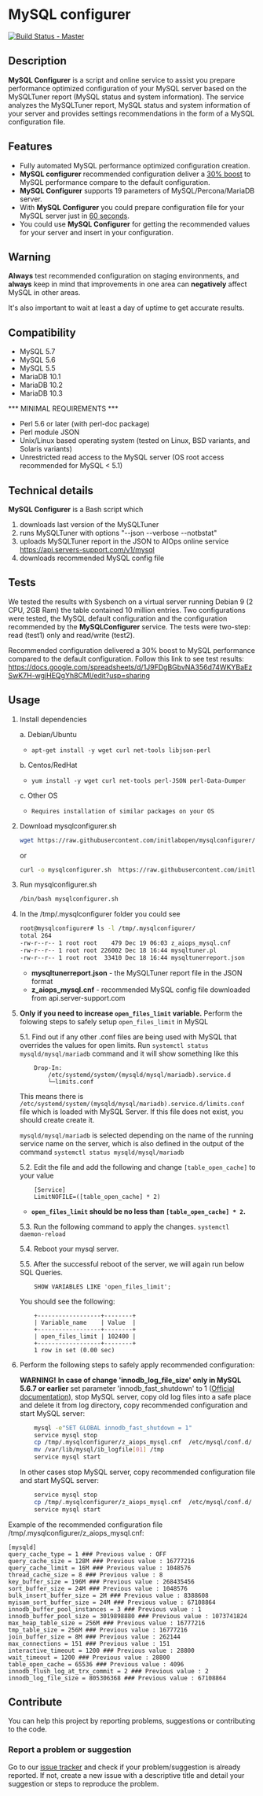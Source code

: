 # MySQL configurer

[![Build Status - Master](https://travis-ci.com/initlabopen/mysqlconfigurer.svg?branch=master)](https://travis-ci.com/initlabopen/mysqlconfigurer)

## Description
**MySQL Configurer** is a script and online service to assist you prepare performance optimized configuration of your MySQL server based on the MySQLTuner report (MySQL status and system information). The service analyzes the MySQLTuner report, MySQL status and system information of your server and provides settings recommendations in the form of a MySQL configuration file.

## Features
- Fully automated MySQL performance optimized configuration creation. 
- **MySQL configurer** recommended configuration deliver a [30% boost](#Tests) to MySQL performance compare to the default configuration.
- **MySQL Configurer** supports 19 parameters of MySQL/Percona/MariaDB server.
- With **MySQL Configurer** you could prepare configuration file for your MySQL server just in [60 seconds](https://youtu.be/QluJpSl6dGk).
- You could use **MySQL Configurer** for getting the recommended values for your server and insert in your configuration.

## Warning
**Always** test recommended configuration on staging environments, and **always** keep in mind that improvements in one area can **negatively** affect MySQL in other areas.

It's also important to wait at least a day of uptime to get accurate results.

## Compatibility
- MySQL 5.7
- MySQL 5.6
- MySQL 5.5
- MariaDB 10.1
- MariaDB 10.2
- MariaDB 10.3

*** MINIMAL REQUIREMENTS ***
- Perl 5.6 or later (with perl-doc package)
- Perl module JSON
- Unix/Linux based operating system (tested on Linux, BSD variants, and Solaris variants)
- Unrestricted read access to the MySQL server (OS root access recommended for MySQL < 5.1)

## Technical details
**MySQL Configurer** is a Bash script which
1. downloads last version of the MySQLTuner
2. runs MySQLTuner with options "--json --verbose --notbstat"
3. uploads MySQLTuner report in the JSON to AIOps online service https://api.servers-support.com/v1/mysql
4. downloads recommended MySQL config file

## Tests
We tested the results with Sysbench on a virtual server running Debian 9 (2 CPU, 2GB Ram) the table contained 10 million entries.
Two configurations were tested, the MySQL default configuration and the configuration recommended by the **MySQLConfigurer** service. The tests were two-step: read (test1) only and read/write (test2).

Recommended configuration delivered a 30% boost to MySQL performance compared to the default configuration. Follow this link to see test results:
https://docs.google.com/spreadsheets/d/1J9FDgBGbvNA356d74WKYBaEzSwK7H-wgjHEQgYh8CMI/edit?usp=sharing


## Usage
1. Install dependencies

	a. Debian/Ubuntu
	* `apt-get install -y wget curl net-tools libjson-perl`
	
	b. Centos/RedHat
	* `yum install -y wget curl net-tools perl-JSON perl-Data-Dumper`
	
	c. Other OS
	* `Requires installation of similar packages on your OS`
2. Download mysqlconfigurer.sh
    ```bash
    wget https://raw.githubusercontent.com/initlabopen/mysqlconfigurer/master/mysqlconfigurer.sh
    ```
    or
    ```bash
    curl -o mysqlconfigurer.sh  https://raw.githubusercontent.com/initlabopen/mysqlconfigurer/master/mysqlconfigurer.sh
    ```
3. Run mysqlconfigurer.sh
    ```bash
    /bin/bash mysqlconfigurer.sh
    ```
4. In the /tmp/.mysqlconfigurer folder you could see
    ```bash
    root@mysqlconfigurer# ls -l /tmp/.mysqlconfigurer/
    total 264
    -rw-r--r-- 1 root root    479 Dec 19 06:03 z_aiops_mysql.cnf
    -rw-r--r-- 1 root root 226002 Dec 18 16:44 mysqltuner.pl
    -rw-r--r-- 1 root root  33410 Dec 18 16:44 mysqltunerreport.json
    ```
    - **mysqltunerreport.json** - the MySQLTuner report file in the JSON format
    - **z_aiops_mysql.cnf** - recommended MySQL config file downloaded from api.server-support.com

5. **Only if you need to increase `open_files_limit` variable.** Perform the folowing steps to safely setup `open_files_limit` in MySQL

    5.1. Find out if any other .conf files are being used with MySQL that overrides the values for open limits. Run `systemctl status mysqld/mysql/mariadb` command and it will show something like this
    ```
        Drop-In:
            /etc/systemd/system/(mysqld/mysql/mariadb).service.d
            └─limits.conf
    ```
        
    This means there is `/etc/systemd/system/(mysqld/mysql/mariadb).service.d/limits.conf` file which is loaded with MySQL Server. If this file does not exist, you should create create it.
    
    `mysqld/mysql/mariadb` is selected depending on the name of the running service name on the server, which is also defined in the output of the command `systemctl status mysqld/mysql/mariadb`

    5.2. Edit the file and add the following and change `[table_open_cache]` to your value
    ```
        [Service]
        LimitNOFILE=([table_open_cache] * 2)
    ```
    - **`open_files_limit` should be no less than `[table_open_cache] * 2`.**

    5.3. Run the following command to apply the changes.
        `systemctl daemon-reload`

    5.4. Reboot your mysql server.
    
    5.5. After the successful reboot of the server, we will again run below SQL Queries.

    ```
        SHOW VARIABLES LIKE 'open_files_limit';
    ```
        
    You should see the following:
        
    ```
        +------------------+--------+
        | Variable_name    | Value  |
        +------------------+--------+
        | open_files_limit | 102400 |
        +------------------+--------+
        1 row in set (0.00 sec)
    ```

6. Perform the following steps to safely apply recommended configuration:
    
    **WARNING!** **In case of change 'innodb_log_file_size' only in MySQL 5.6.7 or earlier** set parameter 'innodb_fast_shutdown' to 1 ([Official documentation](https://dev.mysql.com/doc/refman/5.6/en/innodb-redo-log.html)), stop MySQL server, copy old log files into a safe place and delete it from log directory, copy recommended configuration and start MySQL server: 
    ```bash
        mysql -e"SET GLOBAL innodb_fast_shutdown = 1"
        service mysql stop
        cp /tmp/.mysqlconfigurer/z_aiops_mysql.cnf  /etc/mysql/conf.d/
        mv /var/lib/mysql/ib_logfile[01] /tmp
        service mysql start
    ```
    In other cases stop MySQL server, copy recommended configuration file and start MySQL server: 
    ```bash
        service mysql stop
        cp /tmp/.mysqlconfigurer/z_aiops_mysql.cnf  /etc/mysql/conf.d/
        service mysql start
    ```


Example of the recommended configuration file /tmp/.mysqlconfigurer/z_aiops_mysql.cnf:
```
[mysqld]
query_cache_type = 1 ### Previous value : OFF
query_cache_size = 128M ### Previous value : 16777216
query_cache_limit = 16M ### Previous value : 1048576
thread_cache_size = 8 ### Previous value : 8
key_buffer_size = 196M ### Previous value : 268435456
sort_buffer_size = 24M ### Previous value : 1048576
bulk_insert_buffer_size = 2M ### Previous value : 8388608
myisam_sort_buffer_size = 24M ### Previous value : 67108864
innodb_buffer_pool_instances = 3 ### Previous value : 1
innodb_buffer_pool_size = 3019898880 ### Previous value : 1073741824
max_heap_table_size = 256M ### Previous value : 16777216
tmp_table_size = 256M ### Previous value : 16777216
join_buffer_size = 8M ### Previous value : 262144
max_connections = 151 ### Previous value : 151
interactive_timeout = 1200 ### Previous value : 28800
wait_timeout = 1200 ### Previous value : 28800
table_open_cache = 65536 ### Previous value : 4096
innodb_flush_log_at_trx_commit = 2 ### Previous value : 2
innodb_log_file_size = 805306368 ### Previous value : 67108864
```

## Contribute

You can help this project by reporting problems, suggestions or contributing to the code.

### Report a problem or suggestion

Go to our [issue tracker](https://github.com/initlabopen/mysqlconfigurer/issues) and check if your problem/suggestion is already reported. If not, create a new issue with a descriptive title and detail your suggestion or steps to reproduce the problem.
